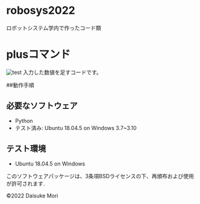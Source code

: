 # robosys2022
ロボットシステム学内で作ったコード類
# plusコマンド
![test](https://github.com/0111-daisuke/robosys2022/actions/workflows/test.yml/badge.svg)
入力した数値を足すコードです。

##動作手順

## 必要なソフトウェア
* Python
 * テスト済み: Ubuntu 18.04.5 on Windows 3.7~3.10

## テスト環境
* Ubuntu 18.04.5 on Windows

このソフトウェアパッケージは、3条項BSDライセンスの下、再頒布および使用が許可されます.

©2022 Daisuke Mori
